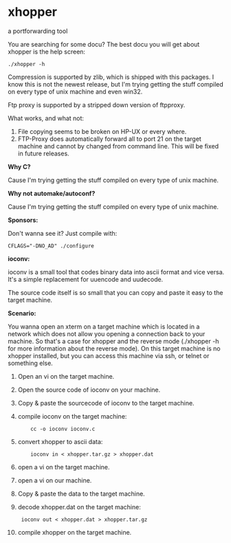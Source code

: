 # xhopper 
a portforwarding tool

You are searching for some docu? The best docu you will get about
xhopper is the help screen:

	./xhopper -h

Compression is supported by zlib, which is shipped with this
packages. I know this is not the newest release, but I'm trying
getting the stuff compiled on every type of unix machine and even win32.

Ftp proxy is supported by a stripped down version of ftpproxy.

What works, and what not:

1. File copying seems to be broken on HP-UX or every where.
2. FTP-Proxy does automatically forward all to port 21 on the
   target machine and cannot by changed from command line. This
   will be fixed in future releases.

**Why C?**

Cause I'm trying getting the stuff compiled on every type of unix
machine.

**Why not automake/autoconf?**

Cause I'm trying getting the stuff compiled on every type of unix
machine.

**Sponsors:**

Don't wanna see it? Just compile with:

	CFLAGS="-DNO_AD" ./configure

**ioconv:**

ioconv is a small tool that codes binary data into ascii
format and vice versa. It's a simple replacement for uuencode
and uudecode. 

The source code itself is so small that you can copy and paste
it easy to the target machine.

**Scenario:**

You wanna open an xterm on a target machine which is
located in a network which does not allow you opening
a connection back to your machine. So that's a case
for xhopper and the reverse mode (./xhopper -h for
more information about the reverse mode).
On this target machine is no xhopper installed,	but
you can access this machine via ssh, or telnet or
something else.

1. Open an vi on the target machine.
2. Open the source code of ioconv on your machine.
3. Copy & paste the sourcecode of ioconv to the target machine.
4. compile ioconv on the target machine:

		   cc -o ioconv ioconv.c
		   
5. convert xhopper to ascii data:

		   ioconv in < xhopper.tar.gz > xhopper.dat
		   
6. open a vi on the target machine.
7. open a vi on our machine.      
8. Copy & paste the data to the target machine.
9. decode xhopper.dat on the target machine:

		ioconv out < xhopper.dat > xhopper.tar.gz
		
10. compile xhopper on the target machine.   
	
